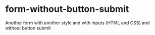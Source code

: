 # form-without-button-submit
Another form with another style and with inputs (HTML and CSS) and without button submit
